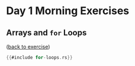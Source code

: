 # Day 1 Morning Exercises

## Arrays and `for` Loops

([back to exercise](for-loops.md))

```rust
{{#include for-loops.rs}}
```
